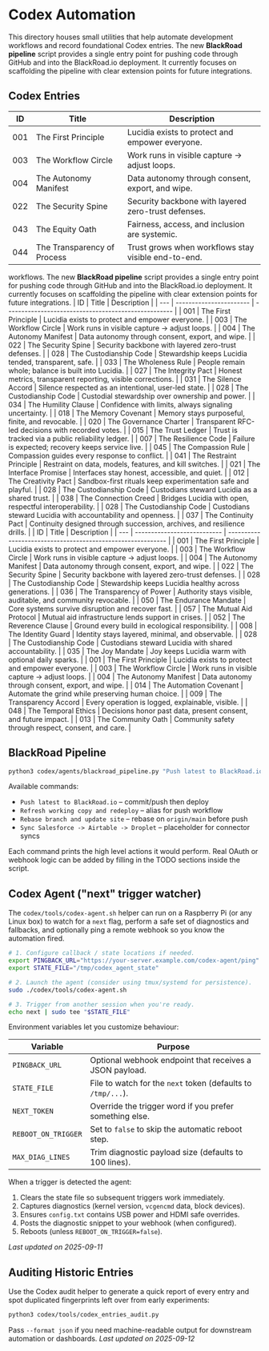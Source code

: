 # Codex Automation

This directory houses small utilities that help automate development
workflows and record foundational Codex entries. The new **BlackRoad
pipeline** script provides a single entry point for pushing code through
GitHub and into the BlackRoad.io deployment.  It currently focuses on
scaffolding the pipeline with clear extension points for future
integrations.

## Codex Entries

| ID  | Title                  | Description                                     |
| --- | ---------------------- | ----------------------------------------------- |
| 001 | The First Principle    | Lucidia exists to protect and empower everyone. |
| 003 | The Workflow Circle    | Work runs in visible capture → adjust loops.    |
| 004 | The Autonomy Manifest  | Data autonomy through consent, export, and wipe. |
| 022 | The Security Spine     | Security backbone with layered zero-trust defenses. |
| 043 | The Equity Oath        | Fairness, access, and inclusion are systemic.   |
| 044 | The Transparency of Process | Trust grows when workflows stay visible end-to-end. |
workflows.  The new **BlackRoad pipeline** script provides a single entry
point for pushing code through GitHub and into the BlackRoad.io
deployment.  It currently focuses on scaffolding the pipeline with clear
extension points for future integrations.
| ID  | Title                   | Description                                          |
| --- | ----------------------- | ---------------------------------------------------- |
| 001 | The First Principle     | Lucidia exists to protect and empower everyone.      |
| 003 | The Workflow Circle     | Work runs in visible capture → adjust loops.         |
| 004 | The Autonomy Manifest   | Data autonomy through consent, export, and wipe.     |
| 022 | The Security Spine      | Security backbone with layered zero-trust defenses.  |
| 028 | The Custodianship Code  | Stewardship keeps Lucidia tended, transparent, safe. |
| 033 | The Wholeness Rule      | People remain whole; balance is built into Lucidia.  |
| 027 | The Integrity Pact     | Honest metrics, transparent reporting, visible corrections. |
| 031 | The Silence Accord     | Silence respected as an intentional, user-led state. |
| 028 | The Custodianship Code | Custodial stewardship over ownership and power. |
| 034 | The Humility Clause    | Confidence with limits, always signaling uncertainty. |
| 018 | The Memory Covenant    | Memory stays purposeful, finite, and revocable. |
| 020 | The Governance Charter | Transparent RFC-led decisions with recorded votes. |
| 015 | The Trust Ledger       | Trust is tracked via a public reliability ledger. |
| 007 | The Resilience Code    | Failure is expected; recovery keeps service live. |
| 045 | The Compassion Rule    | Compassion guides every response to conflict.   |
| 041 | The Restraint Principle | Restraint on data, models, features, and kill switches. |
| 021 | The Interface Promise  | Interfaces stay honest, accessible, and quiet.   |
| 012 | The Creativity Pact    | Sandbox-first rituals keep experimentation safe and playful. |
| 028 | The Custodianship Code | Custodians steward Lucidia as a shared trust.   |
| 038 | The Connection Creed   | Bridges Lucidia with open, respectful interoperability. |
| 028 | The Custodianship Code | Custodians steward Lucidia with accountability and openness. |
| 037 | The Continuity Pact    | Continuity designed through succession, archives, and resilience drills. |
| ID  | Title                       | Description                                                 |
| --- | --------------------------- | ----------------------------------------------------------- |
| 001 | The First Principle         | Lucidia exists to protect and empower everyone.             |
| 003 | The Workflow Circle         | Work runs in visible capture → adjust loops.                |
| 004 | The Autonomy Manifest       | Data autonomy through consent, export, and wipe.            |
| 022 | The Security Spine          | Security backbone with layered zero-trust defenses.         |
| 028 | The Custodianship Code      | Stewardship keeps Lucidia healthy across generations.       |
| 036 | The Transparency of Power   | Authority stays visible, auditable, and community revocable. |
| 050 | The Endurance Mandate  | Core systems survive disruption and recover fast. |
| 057 | The Mutual Aid Protocol | Mutual aid infrastructure lends support in crises. |
| 052 | The Reverence Clause   | Ground every build in ecological responsibility. |
| 008 | The Identity Guard     | Identity stays layered, minimal, and observable. |
| 028 | The Custodianship Code | Custodians steward Lucidia with shared accountability. |
| 035 | The Joy Mandate        | Joy keeps Lucidia warm with optional daily sparks. |
| 001 | The First Principle     | Lucidia exists to protect and empower everyone. |
| 003 | The Workflow Circle     | Work runs in visible capture → adjust loops.    |
| 004 | The Autonomy Manifest   | Data autonomy through consent, export, and wipe. |
| 014 | The Automation Covenant | Automate the grind while preserving human choice. |
| 009 | The Transparency Accord | Every operation is logged, explainable, visible. |
| 048 | The Temporal Ethics    | Decisions honor past data, present consent, and future impact. |
| 013 | The Community Oath     | Community safety through respect, consent, and care. |

## BlackRoad Pipeline

```bash
python3 codex/agents/blackroad_pipeline.py "Push latest to BlackRoad.io"
```

Available commands:

* `Push latest to BlackRoad.io` – commit/push then deploy
* `Refresh working copy and redeploy` – alias for push workflow
* `Rebase branch and update site` – rebase on `origin/main` before push
* `Sync Salesforce -> Airtable -> Droplet` – placeholder for connector syncs

Each command prints the high level actions it would perform.  Real OAuth
or webhook logic can be added by filling in the TODO sections inside the
script.

## Codex Agent ("next" trigger watcher)

The `codex/tools/codex-agent.sh` helper can run on a Raspberry Pi (or any
Linux box) to watch for a `next` flag, perform a safe set of diagnostics
and fallbacks, and optionally ping a remote webhook so you know the
automation fired.

```bash
# 1. Configure callback / state locations if needed.
export PINGBACK_URL="https://your-server.example.com/codex-agent/ping"
export STATE_FILE="/tmp/codex_agent_state"

# 2. Launch the agent (consider using tmux/systemd for persistence).
sudo ./codex/tools/codex-agent.sh

# 3. Trigger from another session when you're ready.
echo next | sudo tee "$STATE_FILE"
```

Environment variables let you customize behaviour:

| Variable             | Purpose                                                      |
| -------------------- | ------------------------------------------------------------ |
| `PINGBACK_URL`       | Optional webhook endpoint that receives a JSON payload.      |
| `STATE_FILE`         | File to watch for the `next` token (defaults to `/tmp/...`). |
| `NEXT_TOKEN`         | Override the trigger word if you prefer something else.      |
| `REBOOT_ON_TRIGGER`  | Set to `false` to skip the automatic reboot step.            |
| `MAX_DIAG_LINES`     | Trim diagnostic payload size (defaults to 100 lines).        |

When a trigger is detected the agent:

1. Clears the state file so subsequent triggers work immediately.
2. Captures diagnostics (kernel version, `vcgencmd` data, block devices).
3. Ensures `config.txt` contains USB power and HDMI safe overrides.
4. Posts the diagnostic snippet to your webhook (when configured).
5. Reboots (unless `REBOOT_ON_TRIGGER=false`).

_Last updated on 2025-09-11_

## Auditing Historic Entries

Use the Codex audit helper to generate a quick report of every entry and
spot duplicated fingerprints left over from early experiments:

```bash
python3 codex/tools/codex_entries_audit.py
```

Pass `--format json` if you need machine-readable output for downstream
automation or dashboards.
_Last updated on 2025-09-12_
